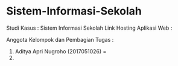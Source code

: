 # Sistem-Informasi-Sekolah

Studi Kasus : Sistem Informasi Sekolah
Link Hosting Aplikasi Web : 

Anggota Kelompok dan Pembagian Tugas :
1. Aditya Apri Nugroho (2017051026) =
2. 
